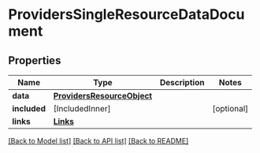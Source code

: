 # ProvidersSingleResourceDataDocument

## Properties
Name | Type | Description | Notes
------------ | ------------- | ------------- | -------------
**data** | [**ProvidersResourceObject**](ProvidersResourceObject.md) |  | 
**included** | [IncludedInner] |  | [optional] 
**links** | [**Links**](Links.md) |  | 

[[Back to Model list]](../README.md#documentation-for-models) [[Back to API list]](../README.md#documentation-for-api-endpoints) [[Back to README]](../README.md)


